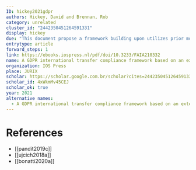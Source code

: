 ```yaml
---
ID: hickey2021gdpr
authors: Hickey, David and Brennan, Rob
category: unrelated
cluster_id: "2442350451264591331"
display: hickey
due: "This document propose a framework building upon utilizes prior models "
entrytype: article
forward_steps: 1
link: https://ebooks.iospress.nl/pdf/doi/10.3233/FAIA210332
name: A GDPR international transfer compliance framework based on an extended data privacy vocabulary (DPV)
organization: IOS Press
place: JURIX
scholar: https://scholar.google.com.br/scholar?cites=2442350451264591331&as_sdt=2005&sciodt=0,5&hl=en
scholar_id: 4xWkmMv45CEJ
scholar_ok: true
year: 2021
alternative names:
  - A GDPR international transfer compliance framework based on an extended data privacy vocabulary (DPV)
---
```


# References

- [[pandit2019c]]
- [[ujcich2018a]]
- [[bonatti2020a]]